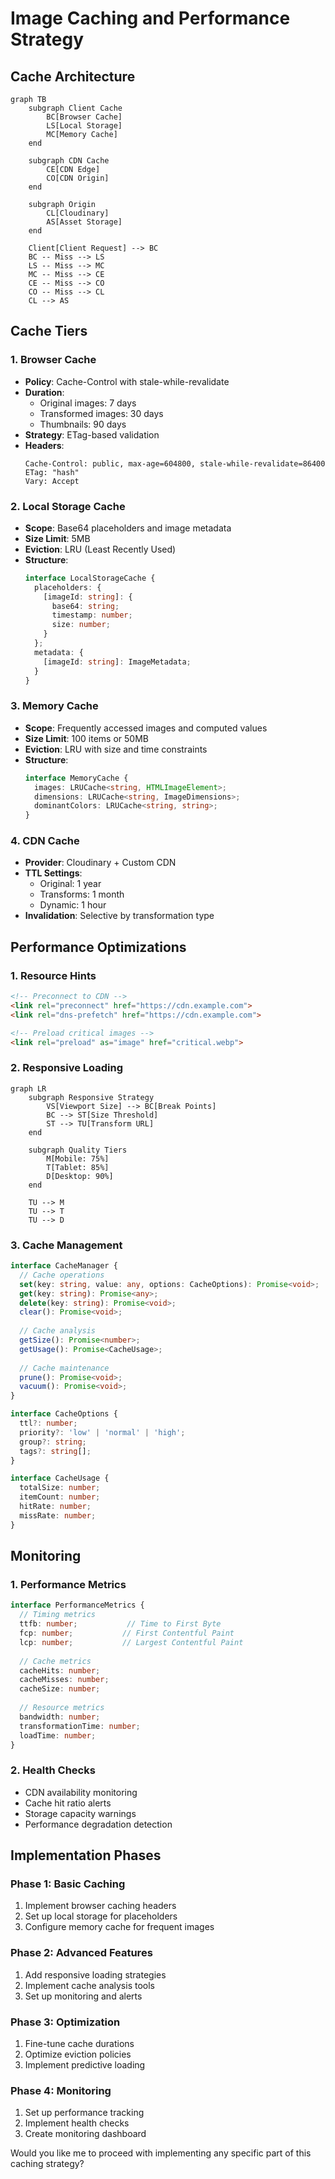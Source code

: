 # Image Caching and Performance Strategy

## Cache Architecture

```mermaid
graph TB
    subgraph Client Cache
        BC[Browser Cache]
        LS[Local Storage]
        MC[Memory Cache]
    end

    subgraph CDN Cache
        CE[CDN Edge]
        CO[CDN Origin]
    end

    subgraph Origin
        CL[Cloudinary]
        AS[Asset Storage]
    end

    Client[Client Request] --> BC
    BC -- Miss --> LS
    LS -- Miss --> MC
    MC -- Miss --> CE
    CE -- Miss --> CO
    CO -- Miss --> CL
    CL --> AS
```

## Cache Tiers

### 1. Browser Cache
- **Policy**: Cache-Control with stale-while-revalidate
- **Duration**: 
  - Original images: 7 days
  - Transformed images: 30 days
  - Thumbnails: 90 days
- **Strategy**: ETag-based validation
- **Headers**:
  ```http
  Cache-Control: public, max-age=604800, stale-while-revalidate=86400
  ETag: "hash"
  Vary: Accept
  ```

### 2. Local Storage Cache
- **Scope**: Base64 placeholders and image metadata
- **Size Limit**: 5MB
- **Eviction**: LRU (Least Recently Used)
- **Structure**:
  ```typescript
  interface LocalStorageCache {
    placeholders: {
      [imageId: string]: {
        base64: string;
        timestamp: number;
        size: number;
      }
    };
    metadata: {
      [imageId: string]: ImageMetadata;
    }
  }
  ```

### 3. Memory Cache
- **Scope**: Frequently accessed images and computed values
- **Size Limit**: 100 items or 50MB
- **Eviction**: LRU with size and time constraints
- **Structure**:
  ```typescript
  interface MemoryCache {
    images: LRUCache<string, HTMLImageElement>;
    dimensions: LRUCache<string, ImageDimensions>;
    dominantColors: LRUCache<string, string>;
  }
  ```

### 4. CDN Cache
- **Provider**: Cloudinary + Custom CDN
- **TTL Settings**:
  - Original: 1 year
  - Transforms: 1 month
  - Dynamic: 1 hour
- **Invalidation**: Selective by transformation type

## Performance Optimizations

### 1. Resource Hints
```html
<!-- Preconnect to CDN -->
<link rel="preconnect" href="https://cdn.example.com">
<link rel="dns-prefetch" href="https://cdn.example.com">

<!-- Preload critical images -->
<link rel="preload" as="image" href="critical.webp">
```

### 2. Responsive Loading
```mermaid
graph LR
    subgraph Responsive Strategy
        VS[Viewport Size] --> BC[Break Points]
        BC --> ST[Size Threshold]
        ST --> TU[Transform URL]
    end

    subgraph Quality Tiers
        M[Mobile: 75%]
        T[Tablet: 85%]
        D[Desktop: 90%]
    end

    TU --> M
    TU --> T
    TU --> D
```

### 3. Cache Management

```typescript
interface CacheManager {
  // Cache operations
  set(key: string, value: any, options: CacheOptions): Promise<void>;
  get(key: string): Promise<any>;
  delete(key: string): Promise<void>;
  clear(): Promise<void>;
  
  // Cache analysis
  getSize(): Promise<number>;
  getUsage(): Promise<CacheUsage>;
  
  // Cache maintenance
  prune(): Promise<void>;
  vacuum(): Promise<void>;
}

interface CacheOptions {
  ttl?: number;
  priority?: 'low' | 'normal' | 'high';
  group?: string;
  tags?: string[];
}

interface CacheUsage {
  totalSize: number;
  itemCount: number;
  hitRate: number;
  missRate: number;
}
```

## Monitoring

### 1. Performance Metrics
```typescript
interface PerformanceMetrics {
  // Timing metrics
  ttfb: number;           // Time to First Byte
  fcp: number;           // First Contentful Paint
  lcp: number;           // Largest Contentful Paint
  
  // Cache metrics
  cacheHits: number;
  cacheMisses: number;
  cacheSize: number;
  
  // Resource metrics
  bandwidth: number;
  transformationTime: number;
  loadTime: number;
}
```

### 2. Health Checks
- CDN availability monitoring
- Cache hit ratio alerts
- Storage capacity warnings
- Performance degradation detection

## Implementation Phases

### Phase 1: Basic Caching
1. Implement browser caching headers
2. Set up local storage for placeholders
3. Configure memory cache for frequent images

### Phase 2: Advanced Features
1. Add responsive loading strategies
2. Implement cache analysis tools
3. Set up monitoring and alerts

### Phase 3: Optimization
1. Fine-tune cache durations
2. Optimize eviction policies
3. Implement predictive loading

### Phase 4: Monitoring
1. Set up performance tracking
2. Implement health checks
3. Create monitoring dashboard

Would you like me to proceed with implementing any specific part of this caching strategy?
